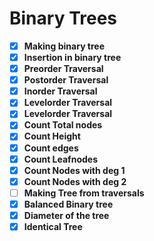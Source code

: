 # Binary Trees

- [x] **Making binary tree**
- [x] **Insertion in binary tree**
- [x] **Preorder Traversal**
- [x] **Postorder Traversal**
- [x] **Inorder Traversal**
- [x] **Levelorder Traversal**
- [x] **Levelorder Traversal**
- [x] **Count Total nodes**
- [x] **Count Height**
- [x] **Count edges**
- [x] **Count Leafnodes**
- [x] **Count Nodes with deg 1**
- [x] **Count Nodes with deg 2**
- [ ] **Making Tree from traversals**
- [x] **Balanced Binary tree**
- [x] **Diameter of the tree**
- [x] **Identical Tree**
